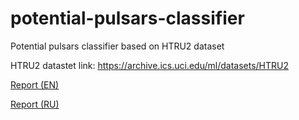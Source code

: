 # potential-pulsars-classifier
Potential pulsars classifier based on HTRU2 dataset

HTRU2 datastet link: https://archive.ics.uci.edu/ml/datasets/HTRU2

[Report (EN)](https://github.com/maxdergunov/potential-pulsars-classifier/blob/master/Potential%20Pulsars%20Classification.pdf)

[Report (RU)](https://github.com/maxdergunov/potential-pulsars-classifier/blob/master/Potential%20Pulsars%20Classification%20ru.pdf)
